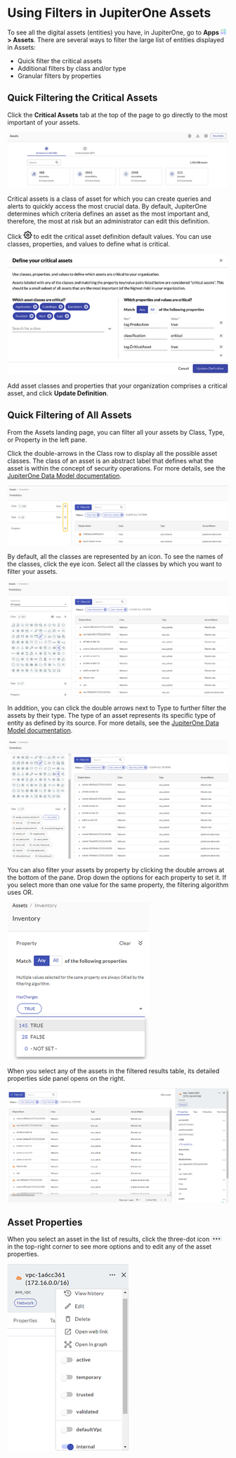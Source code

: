 # Using Filters in JupiterOne Assets

To see all the digital assets (entities) you have, in JupiterOne, go to **Apps ![](../assets/icons/apps.png) > Assets**. There are several ways to filter the large list of entities displayed in Assets:

- Quick filter the critical assets
- Additional filters by class and/or type
- Granular filters by properties

## Quick Filtering the Critical Assets

Click the **Critical Assets** tab at the top of the page to go directly to the most important of your assets.



![](../assets/assets-landing.png)

Critical assets is a class of asset for which you can create queries and alerts to quickly access the most crucial data. By default, JupiterOne determines which criteria defines an asset as the most important and, therefore, the most at risk but an administrator can edit this definition.

Click ![](../assets/icons/gear.png) to edit the critical asset definition default values. You can use classes, properties, and values to define what is critical.

![](../assets/asset-definition.png)

Add asset classes and properties that your organization comprises a critical asset, and click **Update Definition**.

## Quick Filtering of All Assets

From the Assets landing page, you can filter all your assets by Class, Type, or Property in the left pane.

Click the double-arrows in the Class row to display all the possible asset classes. The class of an asset is an abstract label that defines what the asset is within the concept of security operations. For more details, see the [JupiterOne Data Model documentation](../jupiterOne-data-model/jupiterone-data-model.md).


![](../assets/asset-quick-filter-type.png)


By default, all the classes are represented by an icon. To see the names of the classes, click the eye icon. Select all the classes by which you want to filter your assets.


![](../assets/asset-classes.png)



In addition, you can click the double arrows next to Type to further filter the assets by their type. The type of an asset represents its specific type of entity as defined by its source. For more details, see the [JupiterOne Data Model documentation](../jupiterOne-data-model/jupiterone-data-model.md).



![](../assets/asset-quick-filter-class-expanded.png)



You can also filter your assets by property by clicking the double arrows at the bottom of the pane. Drop down the options for each property to set it. If you select more than one value for the same property, the filtering algorithm uses OR.

![](../assets/assets-filter-property.png) 



When you select any of the assets in the filtered results table, its detailed properties side panel opens on the right.

![](../assets/asset-selected-entity-properties.png)

## Asset Properties

When you select an asset in the list of results, click the three-dot icon  ![](../assets/icons/assets-more.png)  in the top-right corner to see more options and to edit any of the asset properties.


![](../assets/asset-property-filter-select.png) 